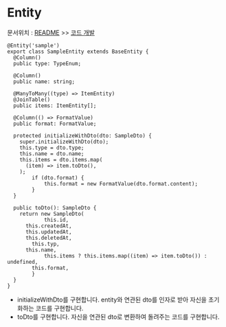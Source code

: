 # Entity

문서위치 : [README](../../README.md) >> [코드 개발](../Code-Developing.md)


```tsx
@Entity('sample')
export class SampleEntity extends BaseEntity {
  @Column()
  public type: TypeEnum;

  @Column()
  public name: string;

  @ManyToMany((type) => ItemEntity)
  @JoinTable()
  public items: ItemEntity[];

  @Column(() => FormatValue)
  public format: FormatValue;

  protected initializeWithDto(dto: SampleDto) {
    super.initializeWithDto(dto);
    this.type = dto.type;
    this.name = dto.name;
    this.items = dto.items.map(
      (item) => item.toDto(),
    );
		if (dto.format) {
			this.format = new FormatValue(dto.format.content);
		}
  }

  public toDto(): SampleDto {
    return new SampleDto(
			this.id,
      this.createdAt,
      this.updatedAt,
      this.deletedAt,
	    this.typ,
      this.name,
			this.items ? this.items.map((item) => item.toDto()) : undefined,
	    this.format,
		}
  }
}
```

- initializeWithDto를 구현합니다. entity와 연관된 dto를 인자로 받아 자신을 초기화하는 코드를 구현합니다.
- toDto를 구현합니다. 자신을 연관된 dto로 변환하여 돌려주는 코드를 구현합니다.
